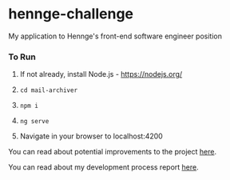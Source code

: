 # hennge-challenge
My application to Hennge's front-end software engineer position

### To Run
1. If not already, install Node.js - https://nodejs.org/

2. `cd mail-archiver`

3. `npm i`

3. `ng serve`

4. Navigate in your browser to localhost:4200

You can read about potential improvements to the project [here](docs/IMPROVEMENTS.md).

You can read about my development process report [here](docs/REPORT.md).